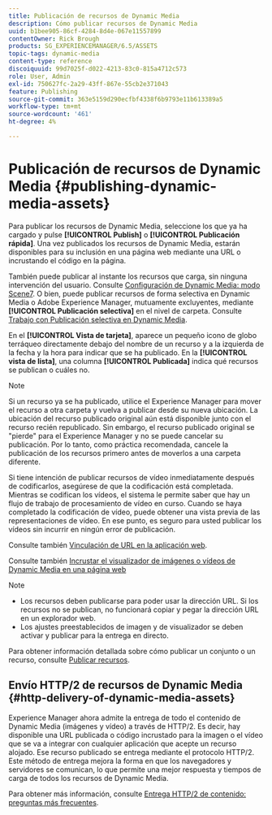 ```yaml
---
title: Publicación de recursos de Dynamic Media
description: Cómo publicar recursos de Dynamic Media
uuid: b1bee905-86cf-4284-8d4e-067e11557899
contentOwner: Rick Brough
products: SG_EXPERIENCEMANAGER/6.5/ASSETS
topic-tags: dynamic-media
content-type: reference
discoiquuid: 99d7025f-d022-4213-83c0-815a4712c573
role: User, Admin
exl-id: 750627fc-2a29-43ff-867e-55cb2e371043
feature: Publishing
source-git-commit: 363e5159d290ecfbf4338f6b9793e11b613389a5
workflow-type: tm+mt
source-wordcount: '461'
ht-degree: 4%

---
```


# Publicación de recursos de Dynamic Media {#publishing-dynamic-media-assets}

Para publicar los recursos de Dynamic Media, seleccione los que ya ha cargado y pulse **[!UICONTROL Publish]** o **[!UICONTROL Publicación rápida]**. Una vez publicados los recursos de Dynamic Media, estarán disponibles para su inclusión en una página web mediante una URL o incrustando el código en la página.

También puede publicar al instante los recursos que carga, sin ninguna intervención del usuario. Consulte [Configuración de Dynamic Media: modo Scene7](config-dms7.md).
O bien, puede publicar recursos de forma selectiva en Dynamic Media o Adobe Experience Manager, mutuamente excluyentes, mediante **[!UICONTROL Publicación selectiva]** en el nivel de carpeta. Consulte [Trabajo con Publicación selectiva en Dynamic Media](/help/assets/selective-publishing.md).

En el **[!UICONTROL Vista de tarjeta]**, aparece un pequeño icono de globo terráqueo directamente debajo del nombre de un recurso y a la izquierda de la fecha y la hora para indicar que se ha publicado. En la **[!UICONTROL vista de lista]**, una columna **[!UICONTROL Publicada]** indica qué recursos se publican o cuáles no.

>[!NOTE]
>
>Si un recurso ya se ha publicado, utilice el Experience Manager para mover el recurso a otra carpeta y vuelva a publicar desde su nueva ubicación. La ubicación del recurso publicado original aún está disponible junto con el recurso recién republicado. Sin embargo, el recurso publicado original se &quot;pierde&quot; para el Experience Manager y no se puede cancelar su publicación. Por lo tanto, como práctica recomendada, cancele la publicación de los recursos primero antes de moverlos a una carpeta diferente.

Si tiene intención de publicar recursos de vídeo inmediatamente después de codificarlos, asegúrese de que la codificación está completada. Mientras se codifican los vídeos, el sistema le permite saber que hay un flujo de trabajo de procesamiento de vídeo en curso. Cuando se haya completado la codificación de vídeo, puede obtener una vista previa de las representaciones de vídeo. En ese punto, es seguro para usted publicar los vídeos sin incurrir en ningún error de publicación.

Consulte también [Vinculación de URL en la aplicación web](linking-urls-to-yourwebapplication.md).

Consulte también [Incrustar el visualizador de imágenes o vídeos de Dynamic Media en una página web](embed-code.md)

>[!NOTE]
>
>* Los recursos deben publicarse para poder usar la dirección URL. Si los recursos no se publican, no funcionará copiar y pegar la dirección URL en un explorador web.
>* Los ajustes preestablecidos de imagen y de visualizador se deben activar y publicar para la entrega en directo.
>


Para obtener información detallada sobre cómo publicar un conjunto o un recurso, consulte [Publicar recursos](manage-assets.md).

## Envío HTTP/2 de recursos de Dynamic Media {#http-delivery-of-dynamic-media-assets}

Experience Manager ahora admite la entrega de todo el contenido de Dynamic Media (imágenes y vídeo) a través de HTTP/2. Es decir, hay disponible una URL publicada o código incrustado para la imagen o el vídeo que se va a integrar con cualquier aplicación que acepte un recurso alojado. Ese recurso publicado se entrega mediante el protocolo HTTP/2. Este método de entrega mejora la forma en que los navegadores y servidores se comunican, lo que permite una mejor respuesta y tiempos de carga de todos los recursos de Dynamic Media.

Para obtener más información, consulte [Entrega HTTP/2 de contenido: preguntas más frecuentes](/help/sites-administering/scene7-http2faq.md).
